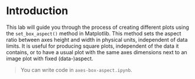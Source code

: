 # Introduction

This lab will guide you through the process of creating different plots using the `set_box_aspect()` method in Matplotlib. This method sets the aspect ratio between axes height and width in physical units, independent of data limits. It is useful for producing square plots, independent of the data it contains, or to have a usual plot with the same axes dimensions next to an image plot with fixed (data-)aspect.

> You can write code in `axes-box-aspect.ipynb`.
